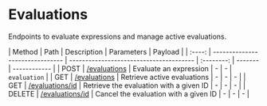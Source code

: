 # Evaluations

Endpoints to evaluate expressions and manage active evaluations.

| Method | Path                            | Description                             | Parameters | Payload |
| :----: | ------------------------------- | --------------------------------------- | :--------: | ------- | ------------ |
|  POST  | [/evaluations](post.md)         | Evaluate an expression                  |     -      | -       | `evaluation` |
|  GET   | [/evaluations](get.md)          | Retrieve active evaluations             |     -      | -       | -            |
|  GET   | [/evaluations/id](id/get.md)    | Retrieve the evaluation with a given ID |     -      | -       | -            |
| DELETE | [/evaluations/id](id/delete.md) | Cancel the evaluation with a given ID   |     -      | -       | -            |
